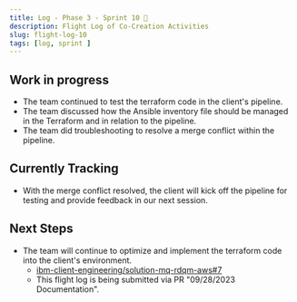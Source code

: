 ```yaml
---
title: Log - Phase 3 - Sprint 10 🛫
description: Flight Log of Co-Creation Activities
slug: flight-log-10
tags: [log, sprint ]
---
```


## Work in progress
- The team continued to test the terraform code in the client's pipeline.
- The team discussed how the Ansible inventory file should be managed in the Terraform and in relation to the pipeline.
- The team did troubleshooting to resolve a merge conflict within the pipeline.
## Currently Tracking
- With the merge conflict resolved, the client will kick off the pipeline for testing and provide feedback in our next session.
## Next Steps
- The team will continue to optimize and implement the terraform code into the client's environment.
  - [ibm-client-engineering/solution-mq-rdqm-aws#7](https://zenhub.ibm.com/workspaces/st5-action-information-center-64343620d0cfd0000f03a114/issues/ibm-client-engineering/solution-mq-rdqm-aws/7)
  - This flight log is being submitted via PR "09/28/2023 Documentation".